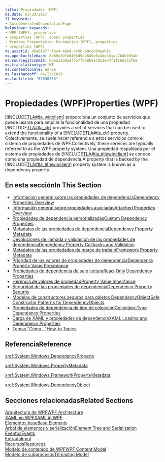 ```yaml
---
title: Propiedades (WPF)
ms.date: 03/30/2017
f1_keywords:
- AutoGeneratedOrientationPage
helpviewer_keywords:
- WPF [WPF], properties
- properties [WPF], about properties
- Windows Presentation Foundation [WPF], properties
- properties [WPF]
ms.assetid: d6e0197f-f2c4-48ed-b45b-b9cdb64aab1c
ms.openlocfilehash: 8e65e89fb0406d9d2849e0a1be4b1aa764b935ab
ms.sourcegitcommit: 9b552addadfb57fab0b9e7852ed4f1f1b8a42f8e
ms.translationtype: MT
ms.contentlocale: es-ES
ms.lasthandoff: 04/23/2019
ms.locfileid: "62030353"
---
```

# <a name="properties-wpf"></a><span data-ttu-id="dc907-102">Propiedades (WPF)</span><span class="sxs-lookup"><span data-stu-id="dc907-102">Properties (WPF)</span></span>
[!INCLUDE[TLA#tla_winclient](../../../../includes/tlasharptla-winclient-md.md)] <span data-ttu-id="dc907-103">proporciona un conjunto de servicios que puede usarse para ampliar la funcionalidad de una propiedad [!INCLUDE[TLA#tla_clr](../../../../includes/tlasharptla-clr-md.md)].</span><span class="sxs-lookup"><span data-stu-id="dc907-103">provides a set of services that can be used to extend the functionality of a [!INCLUDE[TLA#tla_clr](../../../../includes/tlasharptla-clr-md.md)] property.</span></span> <span data-ttu-id="dc907-104">Colectivamente, se suele hacer referencia a estos servicios como el sistema de propiedades de WPF.</span><span class="sxs-lookup"><span data-stu-id="dc907-104">Collectively, these services are typically referred to as the WPF property system.</span></span> <span data-ttu-id="dc907-105">Una propiedad respaldada por el sistema de propiedades de [!INCLUDE[TLA#tla_titlewinclient](../../../../includes/tlasharptla-titlewinclient-md.md)] se conoce como una propiedad de dependencia.</span><span class="sxs-lookup"><span data-stu-id="dc907-105">A property that is backed by the [!INCLUDE[TLA#tla_titlewinclient](../../../../includes/tlasharptla-titlewinclient-md.md)] property system is known as a dependency property.</span></span>  
  
## <a name="in-this-section"></a><span data-ttu-id="dc907-106">En esta sección</span><span class="sxs-lookup"><span data-stu-id="dc907-106">In This Section</span></span>  
- [<span data-ttu-id="dc907-107">Información general sobre las propiedades de dependencia</span><span class="sxs-lookup"><span data-stu-id="dc907-107">Dependency Properties Overview</span></span>](dependency-properties-overview.md)
- [<span data-ttu-id="dc907-108">Información general sobre propiedades asociadas</span><span class="sxs-lookup"><span data-stu-id="dc907-108">Attached Properties Overview</span></span>](attached-properties-overview.md)
- [<span data-ttu-id="dc907-109">Propiedades de dependencia personalizadas</span><span class="sxs-lookup"><span data-stu-id="dc907-109">Custom Dependency Properties</span></span>](custom-dependency-properties.md)
- [<span data-ttu-id="dc907-110">Metadatos de las propiedades de dependencia</span><span class="sxs-lookup"><span data-stu-id="dc907-110">Dependency Property Metadata</span></span>](dependency-property-metadata.md)
- [<span data-ttu-id="dc907-111">Devoluciones de llamada y validación de las propiedades de dependencia</span><span class="sxs-lookup"><span data-stu-id="dc907-111">Dependency Property Callbacks and Validation</span></span>](dependency-property-callbacks-and-validation.md)
- [<span data-ttu-id="dc907-112">Metadatos de las propiedades de marco de trabajo</span><span class="sxs-lookup"><span data-stu-id="dc907-112">Framework Property Metadata</span></span>](framework-property-metadata.md)
- [<span data-ttu-id="dc907-113">Prioridad de los valores de propiedades de dependencia</span><span class="sxs-lookup"><span data-stu-id="dc907-113">Dependency Property Value Precedence</span></span>](dependency-property-value-precedence.md)
- [<span data-ttu-id="dc907-114">Propiedades de dependencia de solo lectura</span><span class="sxs-lookup"><span data-stu-id="dc907-114">Read-Only Dependency Properties</span></span>](read-only-dependency-properties.md)
- [<span data-ttu-id="dc907-115">Herencia de valores de propiedad</span><span class="sxs-lookup"><span data-stu-id="dc907-115">Property Value Inheritance</span></span>](property-value-inheritance.md)
- [<span data-ttu-id="dc907-116">Seguridad de las propiedades de dependencia</span><span class="sxs-lookup"><span data-stu-id="dc907-116">Dependency Property Security</span></span>](dependency-property-security.md)
- [<span data-ttu-id="dc907-117">Modelos de constructores seguros para objetos DependencyObject</span><span class="sxs-lookup"><span data-stu-id="dc907-117">Safe Constructor Patterns for DependencyObjects</span></span>](safe-constructor-patterns-for-dependencyobjects.md)
- [<span data-ttu-id="dc907-118">Propiedades de dependencia de tipo de colección</span><span class="sxs-lookup"><span data-stu-id="dc907-118">Collection-Type Dependency Properties</span></span>](collection-type-dependency-properties.md)
- [<span data-ttu-id="dc907-119">Carga de XAML y propiedades de dependencia</span><span class="sxs-lookup"><span data-stu-id="dc907-119">XAML Loading and Dependency Properties</span></span>](xaml-loading-and-dependency-properties.md)
- [<span data-ttu-id="dc907-120">Temas "Cómo..."</span><span class="sxs-lookup"><span data-stu-id="dc907-120">How-to Topics</span></span>](properties-how-to-topics.md)
  
## <a name="reference"></a><span data-ttu-id="dc907-121">Referencia</span><span class="sxs-lookup"><span data-stu-id="dc907-121">Reference</span></span>  
 <xref:System.Windows.DependencyProperty>  
  
 <xref:System.Windows.PropertyMetadata>  
  
 <xref:System.Windows.FrameworkPropertyMetadata>  
  
 <xref:System.Windows.DependencyObject>  
  
## <a name="related-sections"></a><span data-ttu-id="dc907-122">Secciones relacionadas</span><span class="sxs-lookup"><span data-stu-id="dc907-122">Related Sections</span></span>  
 [<span data-ttu-id="dc907-123">Arquitectura de WPF</span><span class="sxs-lookup"><span data-stu-id="dc907-123">WPF Architecture</span></span>](wpf-architecture.md)  
  [<span data-ttu-id="dc907-124">XAML en WPF</span><span class="sxs-lookup"><span data-stu-id="dc907-124">XAML in WPF</span></span>](xaml-in-wpf.md)  
  [<span data-ttu-id="dc907-125">Elementos base</span><span class="sxs-lookup"><span data-stu-id="dc907-125">Base Elements</span></span>](base-elements.md)  
  [<span data-ttu-id="dc907-126">Árbol de elementos y serialización</span><span class="sxs-lookup"><span data-stu-id="dc907-126">Element Tree and Serialization</span></span>](element-tree-and-serialization.md)  
  [<span data-ttu-id="dc907-127">Eventos</span><span class="sxs-lookup"><span data-stu-id="dc907-127">Events</span></span>](events-wpf.md)  
  [<span data-ttu-id="dc907-128">Entrada</span><span class="sxs-lookup"><span data-stu-id="dc907-128">Input</span></span>](input-wpf.md)  
  [<span data-ttu-id="dc907-129">Recursos</span><span class="sxs-lookup"><span data-stu-id="dc907-129">Resources</span></span>](resources-wpf.md)  
  [<span data-ttu-id="dc907-130">Modelo de contenido de WPF</span><span class="sxs-lookup"><span data-stu-id="dc907-130">WPF Content Model</span></span>](../controls/wpf-content-model.md)  
  [<span data-ttu-id="dc907-131">Modelo de subprocesos</span><span class="sxs-lookup"><span data-stu-id="dc907-131">Threading Model</span></span>](threading-model.md)

